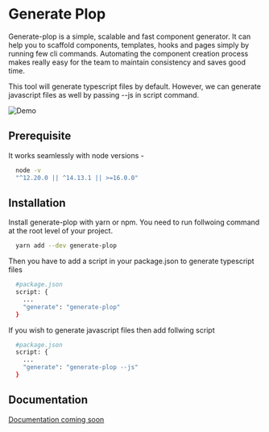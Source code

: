 
# Generate Plop

Generate-plop is a simple, scalable and fast component generator. It can help 
you to scaffold components, templates, hooks and pages simply by running few 
cli commands. Automating the component creation process makes really easy for 
the team to maintain consistency and saves good time. 

This tool will generate typescript files by default. However, we can generate
javascript files as well by passing --js in script command.

![Demo](https://github.com/pagesource/component-generator/blob/feature/genrator-monorepo-updates/assets/generate-plop.gif)

## Prerequisite

It works seamlessly with node versions - 
```bash
  node -v
  "^12.20.0 || ^14.13.1 || >=16.0.0"
```
## Installation

Install generate-plop with yarn or npm. You need to run follwoing command at 
the root level of your project.

```bash
  yarn add --dev generate-plop
```
Then you have to add a script in your package.json to generate typescript files
```bash
  #package.json
  script: {
    ...
    "generate": "generate-plop"
  }
```
If you wish to generate javascript files then add follwing script
```bash
  #package.json
  script: {
    ...
    "generate": "generate-plop --js"
  }
```
## Documentation

[Documentation coming soon](https://linktodocumentation)

